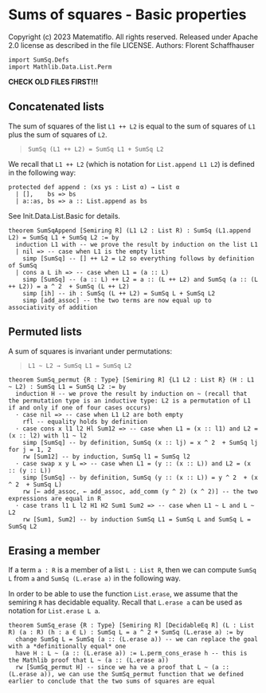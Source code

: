 # Sums of squares - Basic properties

Copyright (c) 2023 Matematiflo. All rights reserved.
Released under Apache 2.0 license as described in the file LICENSE.
Authors: Florent Schaffhauser

```lean
import SumSq.Defs
import Mathlib.Data.List.Perm
```

**CHECK OLD FILES FIRST!!!**

## Concatenated lists

The sum of squares of the list `L1 ++ L2` is equal to the sum of squares of `L1` plus the sum of squares of `L2`.

> `SumSq (L1 ++ L2) = SumSq L1 + SumSq L2`

We recall that `L1 ++ L2` (which is notation for `List.append L1 L2`) is defined in the following way:

```lean
protected def append : (xs ys : List α) → List α
  | [],    bs => bs
  | a::as, bs => a :: List.append as bs
```

See Init.Data.List.Basic for details.

```lean
theorem SumSqAppend [Semiring R] (L1 L2 : List R) : SumSq (L1.append  L2) = SumSq L1 + SumSq L2 := by
  induction L1 with -- we prove the result by induction on the list L1
  | nil => -- case when L1 is the empty list
    simp [SumSq] -- [] ++ L2 = L2 so everything follows by definition of SumSq
  | cons a L ih => -- case when L1 = (a :: L)
    simp [SumSq] -- (a :: L) ++ L2 = a :: (L ++ L2) and SumSq (a :: (L ++ L2)) = a ^ 2  + SumSq (L ++ L2)
    simp [ih] -- ih : SumSq (L ++ L2) = SumSq L + SumSq L2
    simp [add_assoc] -- the two terms are now equal up to associativity of addition
```

## Permuted lists

A sum of squares is invariant under permutations:

> `L1 ~ L2 → SumSq L1 = SumSq L2`

```lean
theorem SumSq_permut {R : Type} [Semiring R] {L1 L2 : List R} (H : L1 ~ L2) : SumSq L1 = SumSq L2 := by
  induction H -- we prove the result by induction on ~ (recall that the permutation type is an inductive type: L2 is a permutation of L1 if and only if one of four cases occurs)
  · case nil => -- case when L1 L2 are both empty
    rfl -- equality holds by definition
  · case cons x l1 l2 Hl Sum12 => -- case when L1 = (x :: l1) and L2 = (x :: l2) with l1 ~ l2
    simp [SumSq] -- by definition, SumSq (x :: lj) = x ^ 2  + SumSq lj for j = 1, 2
    rw [Sum12] -- by induction, SumSq l1 = SumSq l2
  · case swap x y L => -- case when L1 = (y :: (x :: L)) and L2 = (x :: (y :: L))
    simp [SumSq] -- by definition, SumSq (y :: (x :: L)) = y ^ 2  + (x ^ 2  + SumSq L)
    rw [← add_assoc, ← add_assoc, add_comm (y ^ 2) (x ^ 2)] -- the two expressions are equal in R
  · case trans l1 L l2 H1 H2 Sum1 Sum2 => -- case when L1 ~ L and L ~ L2
    rw [Sum1, Sum2] -- by induction SumSq L1 = SumSq L and SumSq L = SumSq L2
```

## Erasing a member

If a term `a : R` is a member of a list `L : List R`, then we can compute `SumSq L` from `a` and `SumSq (L.erase a)` in the following way.

In order to be able to use the function `List.erase`, we assume that the semiring `R` has decidable equality. Recall that `L.erase a` can be used as notation for `List.erase L a`.

```lean
theorem SumSq_erase {R : Type} [Semiring R] [DecidableEq R] (L : List R) (a : R) (h : a ∈ L) : SumSq L = a ^ 2 + SumSq (L.erase a) := by
  change SumSq L = SumSq (a :: (L.erase a)) -- we can replace the goal with a *definitionally equal* one
  have H : L ~ (a :: (L.erase a)) := L.perm_cons_erase h -- this is the Mathlib proof that L ~ (a :: (L.erase a))
  rw [SumSq_permut H] -- since we ha ve a proof that L ~ (a :: (L.erase a)), we can use the SumSq_permut function that we defined earlier to conclude that the two sums of squares are equal
```
